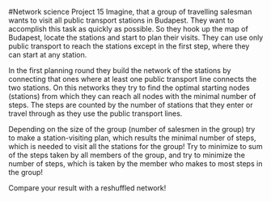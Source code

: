 #Network science Project 15
Imagine, that a group of travelling salesman wants to visit all public transport stations in Budapest. They want to accomplish this task as quickly as possible. So they hook up the map of Budapest, locate the stations and start to plan their visits. They can use only public transport to reach the stations except in the first step, where they can start at any station.

In the first planning round they build the network of the stations by connecting that ones where at least one public transport line connects the two stations. On this networks they try to find the optimal starting nodes (stations) from which they can reach all nodes with the minimal number of steps. The steps are counted by the number of stations that they enter or travel through as they use the public transport lines. 

Depending on the size of the group (number of salesmen in the group) try to make a station-visiting plan, which results the minimal number of steps, which is needed to visit all the stations for the group! Try to minimize to sum of the steps taken by all members of the group, and try to minimize the number of steps, which is taken by the member who makes to most steps in the group!

Compare your result with a reshuffled network!
